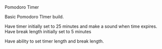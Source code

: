 Pomodoro Timer

Basic Pomodoro TImer build.

Have timer initially set to 25 minutes and make a sound when time expires. Have break length initially set to 5 minutes

Have ability to set timer length and break length.
